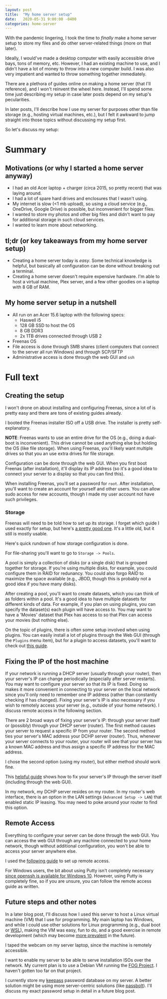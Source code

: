 ```yaml
---
layout: post
title:  "My home server setup"
date:   2020-05-31 9:00:00 -0400
categories: home-server
---
```

With the pandemic lingering, I took the time to *finally* make a home server setup to store my files and do other server-related things (more on that later).

Ideally, I would've made a desktop computer with easily accessible drive bays, tons of memory, etc. However, I had an existing machine to use, and I didn't have a lot of money to throw into a new computer build. I was also very impatient and wanted to throw something together immediately.

There are a plethora of guides online on making a home server (that I'll reference), and I won't reinvent the wheel here. Instead, I'll spend some time just describing my setup in case later posts depend on my setup's pecularities.

In later posts, I'll describe how I use my server for purposes other than file storage (e.g., hosting virtual machines, etc.), but I felt it awkward to jump straight into those topics without discussing my setup first.

So let's discuss my setup:

# Summary

## Motivations (or why I started a home server anyway)
- I had an old Acer laptop + charger (circa 2015, so pretty recent) that was laying around.
- I had a lot of spare hard drives and enclosures that I wasn't using.
- My internet is slow (<1 mb upload), so using a cloud service (e.g., OneDrive, Google Drive) is possible, but inconvenient for bigger files.
- I wanted to store my photos and other big files and didn't want to pay for additional storage in such cloud services.
- I wanted to learn more about networking.

## tl;dr (or key takeaways from my home server setup)
- Creating a home server today is *easy*. Some technical knowledge is helpful, but basically all configuration can be done without breaking out a terminal.
- Creating a home server doesn't require expensive hardware. I'm able to host a virtual machine, Plex server, and a few other goodies on a laptop with 8 GB of RAM.

## My home server setup in a nutshell
- All run on an Acer 15.6 laptop with the following specs:
  - Haswell i5
  - 128 GB SSD to host the OS
  - 8 GB DDR3
  - 2x 1TB drives connected through USB 2
- Freenas OS
- File access is done through SMB shares (client computers that connect to the server all run Windows) and through SCP/SFTP
- Administrative access is done through the web GUI and `ssh`

# Full text
## Creating the setup
I won't drone on about installing and configuring Freenas, since a lot of is pretty easy and there are tons of existing guides already.

I booted the Freenas installer ISO off a USB drive. The installer is pretty self-explanatory.

**NOTE**: Freenas wants to use an entire drive for the OS (e.g., doing a dual-boot is inconvenient). This drive cannot be used anything else but holding the OS (like file storage). When using Freenas, you'll likely want multiple drives so that you an use extra drives for file storage.

Configuration can be done through the web GUI. When you first boot Freenas (after installation), it'll display its IP address (so it's a good idea to connect your server to a display so that you can find this).

When installing Freenas, you'll set a password for `root`. After installation, you'll want to create an account for yourself and other users. You can allow sudo access for new accounts, though I made my user account not have such privileges.

### Storage
Freenas will need to be told how to set up its storage. I forget which guide I used exactly for setup, but here's [a pretty good one](https://www.tested.com/tech/500455-building-home-server-using-freenas/). It's a little old, but it still is mostly usable.

Here's quick rundown of how storage configuration is done.

For file-sharing you'll want to go to `Storage -> Pools`.

A pool is simply a collection of disks (or a single disk) that is grouped together for storage. If you're using multiple disks, for example, you could configure them in RAID for redunancy. You could also forgo RAID to maximize the space available (e.g., JBOD, though this is probably not a good idea if you have many disks).

After creating a pool, you'll want to create datasets, which you can think of as folders within a pool. It's a good idea to have multiple datasets for different kinds of data. For example, if you plan on using plugins, you can specify the dataset(s) each plugin will have access to. You may want to have a 'Movies' dataset that Plex has access to so that Plex can access your movies (but nothing else).

On the topic of plugins, there is often some setup involved when using plugins. You can easily install a lot of plugins through the Web GUI (through the `Plugins` menu item), but for a plugin to access datasets, you'll want to check out [this guide](https://www.ixsystems.com/community/threads/how-to-giving-plugins-write-permissions-to-your-data.27273/).

## Fixing the IP of the host machine
If your network is running a DHCP server (usually through your router), then your server's IP can change periodically (especially after server restarts). You may want to configure your server so that its IP is fixed. Doing so makes it more convenient in connecting to your server on the local network since you'll only need to remember one IP address (rather than constantly checking if has changed). Fixing your server's IP is also necessary if you wish to remotely access your server (e.g., outside of your home network). I discuss remote access in the following section.

There are 2 broad ways of fixing your server's IP: through your server itself or (possibly) through your DHCP server (router). The first method causes your server to request a specific IP from your router. The second method ties your server's MAC address your DCHP server (router). Thus, whenever your server connects to your router, your router will see that your server has a known MAC address and thus assign a specific IP address for the MAC address.

I chose the second option (using my router), but either method should work fine.

This [helpful guide](https://pureinfotech.com/set-static-ip-address-freenas/) shows how to fix your server's IP through the server itself (including through the web GUI).

In my network, my DCHP server resides on my router. In my router's web interface, there is an option in the LAN settings (`Advanced Setup -> LAN`) that enabled static IP leasing. You may need to poke around your router to find this option.

## Remote Access
Everything to configure your server can be done through the web GUI. You can access the web GUI through any machine connected to your home network, though without additional configuration, you won't be able to access your server anywhere else.

I used the [following guide](https://www.ixsystems.com/community/threads/how-to-how-to-access-your-freenas-server-remotely-and-securely.27376/) to set up remote access.

For Windows users, the bit about using Putty isn't completely necessary [since openssh is available for Windows 10](https://docs.microsoft.com/en-us/windows-server/administration/openssh/openssh_install_firstuse). However, using Putty is completely fine, so if you are unsure, you can follow the remote access guide as written.

## Future steps and other notes
In a later blog post, I'll discuss how I used this server to host a Linux virtual machine (VM) that I use for programming. My main laptop has Windows, and while I could use other solutions for Linux programming (e.g., dual boot or [WSL](https://docs.microsoft.com/en-us/windows/wsl/about)), making the VM was easy, fun to do, and a good exercise in remote development (which may become [more prevalent](https://www.theatlantic.com/health/archive/2020/05/work-from-home-pandemic/611098/) in the future).

I taped the webcam on my server laptop, since the machine is remotely accessible.

I want to enable my server to be able to serve installation ISOs over the network. My current plan is to use a Debian VM running the [FOG Project](https://fogproject.org/). I haven't gotten too far on that project.

I currently store my [keepass](https://keepass.info/) password database on my server. A better solution might be using more server-centric solutions (like [passbolt](https://www.passbolt.com/)). I'll discuss my exact password setup in detail in a future blog post.